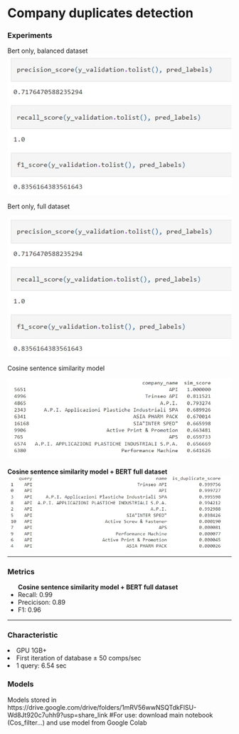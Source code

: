 <h1>Company duplicates detection</h1>

<h3> Experiments </h3>
Bert only, balanced dataset

<img src="img/4.jpg">

Bert only, full dataset

<img src="img/4.jpg">

Cosine sentence similarity model

<img src="img/1.jpg">

<h4>Cosine sentence similarity model + BERT full dataset

<img src="img/2.jpg">

<hr>

<h3> Metrics </h3>
<ul> <b> Cosine sentence similarity model + BERT full dataset </b>
  <li>Recall: 0.99</li>
  <li>Precicison: 0.89</li>
  <li>F1: 0.96</li>
</ul>

<hr>
<h3> Сharacteristic </h3>
    <li>GPU 1GB+</li>
  <li>First iteration of database ± 50 comps/sec</li>
  <li>1 query: 6.54 sec </li>
<h3> Models </h3>
Models stored in https://drive.google.com/drive/folders/1mRV56wwNSQTdkFlSU-Wd8Jt920c7uhh9?usp=share_link
#For use: download main notebook (Cos_filter...) and use model from Google Colab
